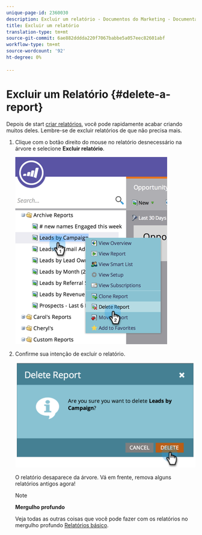 ```yaml
---
unique-page-id: 2360030
description: Excluir um relatório - Documentos do Marketing - Documentação do produto
title: Excluir um relatório
translation-type: tm+mt
source-git-commit: 6ae882dddda220f7067babbe5a057eec82601abf
workflow-type: tm+mt
source-wordcount: '92'
ht-degree: 0%

---
```



# Excluir um Relatório {#delete-a-report}

Depois de start [criar relatórios](../../../../product-docs/reporting/basic-reporting/creating-reports/create-a-report-in-a-program.md), você pode rapidamente acabar criando muitos deles. Lembre-se de excluir relatórios de que não precisa mais.

1. Clique com o botão direito do mouse no relatório desnecessário na árvore e selecione **Excluir relatório**.

   ![](assets/image2014-9-16-14-3a26-3a48.png)

1. Confirme sua intenção de excluir o relatório.

   ![](assets/image2014-9-16-14-3a26-3a53.png)

   O relatório desaparece da árvore. Vá em frente, remova alguns relatórios antigos agora!

   >[!NOTE]
   >
   >**Mergulho profundo**
   >
   >
   >Veja todas as outras coisas que você pode fazer com os relatórios no mergulho profundo [Relatórios básico](https://docs.marketo.com/display/docs/basic+reporting).

